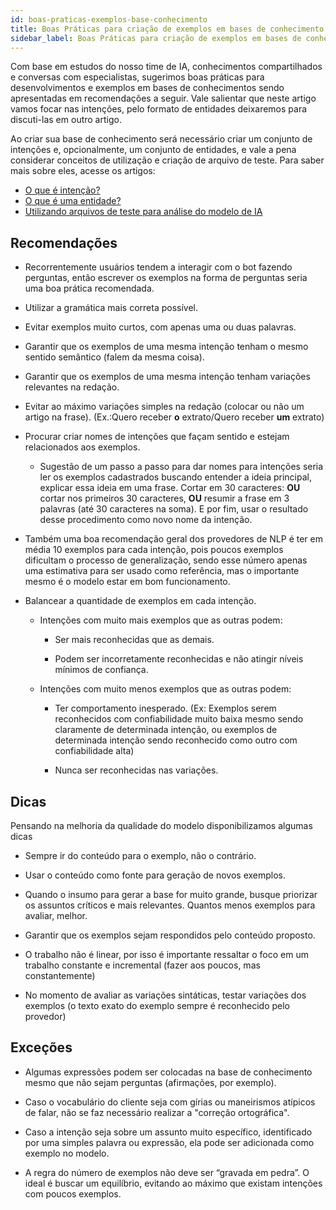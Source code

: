 ```yaml
---
id: boas-praticas-exemplos-base-conhecimento
title: Boas Práticas para criação de exemplos em bases de conhecimento
sidebar_label: Boas Práticas para criação de exemplos em bases de conhecimento
---
```


Com base em estudos do nosso time de IA, conhecimentos compartilhados e conversas com especialistas, sugerimos boas práticas para desenvolvimentos e exemplos em bases de conhecimentos sendo apresentadas em recomendações a seguir. Vale salientar que neste artigo vamos focar nas intenções, pelo formato de entidades deixaremos para discuti-las em outro artigo.

Ao criar sua base de conhecimento será necessário criar um conjunto de intenções e, opcionalmente, um conjunto de entidades, e vale a pena considerar conceitos de utilização e criação de arquivo de teste. Para saber mais sobre eles, acesse os artigos:
 
* [O que é intenção?](https://help.blip.ai/docs/ai/nlp/o-que-e-intencao/)
* [O que é uma entidade?](https://help.blip.ai/docs/ai/nlp/o-que-e-entidade/)
* [Utilizando arquivos de teste para análise do modelo de IA](https://help.blip.ai/docs/ai/nlp/utilizando-arquivos-teste-analise-modelo-ia/)


## Recomendações


- Recorrentemente usuários tendem a interagir com o bot fazendo perguntas, então escrever os exemplos na forma de perguntas seria uma boa prática recomendada.

- Utilizar a gramática mais correta possível.

- Evitar exemplos muito curtos, com apenas uma ou duas palavras.

- Garantir que os exemplos de uma mesma intenção tenham o mesmo sentido semântico (falem da mesma coisa).

- Garantir que os exemplos de uma mesma intenção tenham variações relevantes na redação.

- Evitar ao máximo variações simples na redação (colocar ou não um artigo na frase). (Ex.:Quero receber **o** extrato/Quero receber **um** extrato)

- Procurar criar nomes de intenções que façam sentido e estejam relacionados aos exemplos.

	- Sugestão de um passo a passo para dar nomes para intenções seria ler os exemplos cadastrados buscando entender a ideia principal, explicar essa ideia em uma frase. Cortar em 30 caracteres: **OU** cortar nos primeiros 30 caracteres, **OU** resumir a frase em 3 palavras (até 30 caracteres na soma). E por fim, usar o resultado desse procedimento como novo nome da intenção.

 - Também uma boa recomendação geral dos provedores de NLP é ter em média 10 exemplos para cada intenção, pois poucos exemplos dificultam o processo de generalização, sendo esse número apenas uma estimativa para ser usado como referência, mas o importante mesmo é o modelo estar em bom funcionamento.

- Balancear a quantidade de exemplos em cada intenção.

	- Intenções com muito mais exemplos que as outras podem:

		- Ser mais reconhecidas que as demais.

		- Podem ser incorretamente reconhecidas e não atingir níveis mínimos de confiança.

	 - Intenções com muito menos exemplos que as outras podem:

		- Ter comportamento inesperado. (Ex: Exemplos serem reconhecidos com confiabilidade muito baixa mesmo sendo claramente de determinada intenção, ou exemplos de determinada intenção sendo reconhecido como outro com confiabilidade alta)

		- Nunca ser reconhecidas nas variações.

## Dicas

Pensando na melhoria da qualidade do modelo disponibilizamos algumas dicas

- Sempre ir do conteúdo para o exemplo, não o contrário.

- Usar o conteúdo como fonte para geração de novos exemplos.

- Quando o insumo para gerar a base for muito grande, busque priorizar os assuntos críticos e mais relevantes. Quantos menos exemplos para avaliar, melhor.

- Garantir que os exemplos sejam respondidos pelo conteúdo proposto.

- O trabalho não é linear, por isso é importante ressaltar o foco em um trabalho constante e incremental (fazer aos poucos, mas constantemente)

- No momento de avaliar as variações sintáticas, testar variações dos exemplos (o texto exato do exemplo sempre é reconhecido pelo provedor)

## Exceções 

- Algumas expressões podem ser colocadas na base de conhecimento mesmo que não sejam perguntas (afirmações, por exemplo).

- Caso o vocabulário do cliente seja com gírias ou maneirismos atípicos de falar, não se faz necessário realizar a "correção ortográfica".

- Caso a intenção seja sobre um assunto muito específico, identificado por uma simples palavra ou expressão, ela pode ser adicionada como exemplo no modelo.

- A regra do número de exemplos não deve ser “gravada em pedra”. O ideal é buscar um equilíbrio, evitando ao máximo que existam intenções com poucos exemplos.

